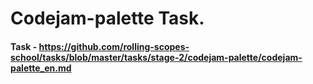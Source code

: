 # Codejam-palette Task.

#### Task - https://github.com/rolling-scopes-school/tasks/blob/master/tasks/stage-2/codejam-palette/codejam-palette_en.md

